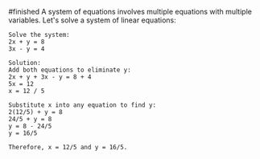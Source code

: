 #finished
A system of equations involves multiple equations with multiple variables. Let's solve a system of linear equations:

```
Solve the system:
2x + y = 8
3x - y = 4

Solution:
Add both equations to eliminate y:
2x + y + 3x - y = 8 + 4
5x = 12
x = 12 / 5

Substitute x into any equation to find y:
2(12/5) + y = 8
24/5 + y = 8
y = 8 - 24/5
y = 16/5

Therefore, x = 12/5 and y = 16/5.
```
